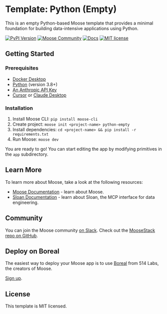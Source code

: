 # Template: Python (Empty)

This is an empty Python-based Moose template that provides a minimal foundation for building data-intensive applications using Python.

[![PyPI Version](https://img.shields.io/pypi/v/moose-cli?logo=python)](https://pypi.org/project/moose-cli/)
[![Moose Community](https://img.shields.io/badge/slack-moose_community-purple.svg?logo=slack)](https://join.slack.com/t/moose-community/shared_invite/zt-2fjh5n3wz-cnOmM9Xe9DYAgQrNu8xKxg)
[![Docs](https://img.shields.io/badge/quick_start-docs-blue.svg)](https://docs.fiveonefour.com/moose/getting-started/quickstart)
[![MIT license](https://img.shields.io/badge/license-MIT-yellow.svg)](LICENSE)

## Getting Started

### Prerequisites

* [Docker Desktop](https://www.docker.com/products/docker-desktop/)
* [Python](https://www.python.org/downloads/) (version 3.8+)
* [An Anthropic API Key](https://docs.anthropic.com/en/api/getting-started)
* [Cursor](https://www.cursor.com/) or [Claude Desktop](https://claude.ai/download)

### Installation

1. Install Moose CLI: `pip install moose-cli`
2. Create project: `moose init <project-name> python-empty`
3. Install dependencies: `cd <project-name> && pip install -r requirements.txt`
4. Run Moose: `moose dev`

You are ready to go! You can start editing the app by modifying primitives in the `app` subdirectory.

## Learn More

To learn more about Moose, take a look at the following resources:

- [Moose Documentation](https://docs.fiveonefour.com/moose) - learn about Moose.
- [Sloan Documentation](https://docs.fiveonefour.com/sloan) - learn about Sloan, the MCP interface for data engineering.

## Community

You can join the Moose community [on Slack](https://join.slack.com/t/moose-community/shared_invite/zt-2fjh5n3wz-cnOmM9Xe9DYAgQrNu8xKxg). Check out the [MooseStack repo on GitHub](https://github.com/514-labs/moosestack).

## Deploy on Boreal

The easiest way to deploy your Moose app is to use [Boreal](https://www.fiveonefour.com/boreal) from 514 Labs, the creators of Moose.

[Sign up](https://www.boreal.cloud/sign-up).

## License

This template is MIT licensed.

